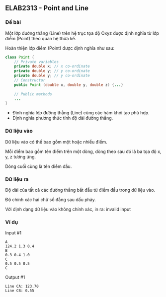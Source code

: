 ## ELAB2313 - Point and Line

### Đề bài

Một lớp đường thẳng (Line) trên hệ trục tọa độ Oxyz được định nghĩa từ lớp điểm (Point) theo quan hệ thừa kế.

Hoàn thiện lớp điểm (Point) được định nghĩa như sau:

```java
class Point {
    // Private variables
    private double x; // x co-ordinate
    private double y; // y co-ordinate
    private double y; // y co-ordinate
    // Constructor
    public Point (double x, double y, double z) {...}
    
    // Public methods
    ...
}

```

- Định nghĩa lớp đường thẳng (Line) cùng các hàm khởi tạo phù hợp.
- Định nghĩa phương thức tính độ dài đường thẳng.

### Dữ liệu vào

Dữ liệu vào có thể bao gồm một hoặc nhiều điểm.

Mỗi điểm bao gồm tên điểm trên một dòng, dòng theo sau đó là ba tọa độ x, y, z tương ứng.

Dòng cuối cùng là tên điểm đầu.

### Dữ liệu ra

Độ dài của tất cả các đường thẳng bắt đầu từ điểm đầu trong dữ liệu vào.

Độ chính xác hai chữ số đằng sau dấu phảy.

Với định dạng dữ liệu vào không chính xác, in ra: invalid input

### Ví dụ

Input #1 
```
A
124.2 1.3 0.4
B
0.3 0.4 1.0
C
0.5 0.5 0.5
C
```


Output #1 
```
Line CA: 123.70
Line CB: 0.55
```
